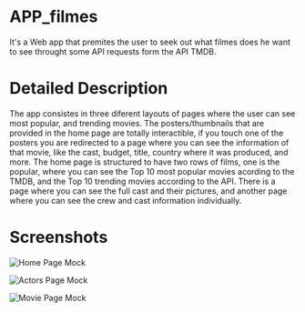 # APP_filmes
It's a Web app that premites the user to seek out what filmes does he want to see throught some API requests form the API TMDB.

# Detailed Description

The app consistes in three diferent layouts of pages where the user can see most popular, and trending movies. The posters/thumbnails that are provided in the home page are totally interactible, if you touch one of the posters you are redirected to a page where you can see the information of that movie, like the cast, budget, title, country where it was produced, and more. 
The home page is structured to have two rows of films, one is the popular, where you can see the Top 10 most popular movies acording to the TMDB, and the Top 10 trending movies according to the API.
There is a page where you can see the full cast and their pictures, and another page where you can see the crew and cast information individually.

# Screenshots

![Home Page Mock](https://github.com/user-attachments/assets/8c78110b-78b8-46b2-8965-82a7c4eb63ac)

![Actors Page Mock](https://github.com/user-attachments/assets/fd3d1e9f-0ff3-4b02-8c9a-1c6e810d8e98)

![Movie Page Mock](https://github.com/user-attachments/assets/161b6578-ba1e-45de-bce8-f48f32c858ec)
